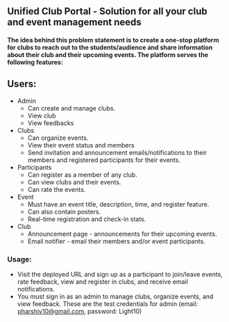 ## Unified Club Portal - Solution for all your club and event management needs

#### The idea behind this problem statement is to create a one-stop platform for clubs to reach out to the students/audience and share information about their club and their upcoming events. The platform serves the following features:

## Users:
* Admin
  * Can create and manage clubs.
  * View club
  * View feedbacks
* Clubs
  * Can organize events.
  * View their event status and members
  * Send invitation and announcement emails/notifications to their members and registered participants for their events. 
* Participants
  * Can register as a member of any club.
  * Can view clubs and their events.
  * Can rate the events.
* Event
  * Must have an event title, description, time, and register feature.
  * Can also contain posters.
  * Real-time registration and check-in stats.
* Club
  * Announcement page - announcements for their upcoming events.
  * Email notifier - email their members and/or event participants.

### Usage:
* Visit the deployed URL and sign up as a participant to join/leave events, rate feedback, view and register in clubs, and receive email notifications.
* You must sign in as an admin to manage clubs, organize events, and view feedback. These are the test credentials for admin (email: pharshiv10@gmail.com, password: Light10)

